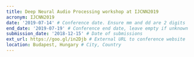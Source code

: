 ```yaml
---
title: Deep Neural Audio Processing workshop at IJCNN2019
acronym: IJCNN2019
date: '2019-07-14' # Conference date. Ensure mm and dd are 2 digits
end_date: '2019-07-19' # Conference end date, leave empty if unknown
submission_date: '2018-12-15' # Date of submissions
ext_url: https://goo.gl/in2Djb # External URL to conference website
location: Budapest, Hungary # City, Country
---
```


